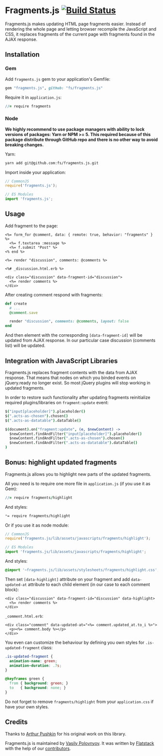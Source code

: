 # Fragments.js [![Build Status](https://semaphoreapp.com/api/v1/projects/1acda4e5-b3ab-46de-97c6-69d0dd7a9144/261439/shields_badge.svg)](https://semaphoreapp.com/fs/fragments-js)

Fragments.js makes updating HTML page fragments easier. Instead of rendering the whole page and
letting browser recompile the JavaScript and CSS, it replaces fragments of the current page
with fragments found in the AJAX response.


## Installation

### Gem

Add `fragments.js` gem to your application's Gemfile:

```ruby
gem "fragments.js", github: "fs/fragments.js"
```

Require it in `application.js`:

```coffeescript
//= require fragments
```

### Node

**We highly recommend to use package managers with ability to lock versions of packages: Yarn or NPM >= 5. This required because of this package distribute through GitHub repo and there is no other way to avoid breaking changes.**

Yarn:
```sh
yarn add git@github.com:fs/fragments.js.git
```

Import inside your application:
```js
// CommonJS
require('fragments.js');

// ES Modules
import 'fragments.js';
```

## Usage

Add fragment to the page:

```erb
<%= form_for @comment, data: { remote: true, behavior: "fragments" } %>
  <%= f.textarea :message %>
  <%= f.submit "Post" %>
<% end %>

<%= render "discussion", comments: @comments %>
```

```erb
<%# _discussion.html.erb %>

<div class="discussion" data-fragment-id="discussion">
  <%= render comments %>
</div>
```

After creating comment respond with fragments:

```ruby
def create
  # ...
  @comment.save

  render "discussion", comments: @comments, layout: false
end
```

And then element with the corresponding `[data-fragment-id]` will be updated from AJAX response.
In our particular case discussion (comments list) will be updated.

## Integration with JavaScript Libraries

Fragments.js replaces fragment contents with the data from AJAX response.
That means that nodes on which you binded events on jQuery.ready no longer exist.
So most jQuery plugins will stop working in updated fragments.

In order to restore such functionality after updating fragments
reinitialize required plugins/libraries on `fragment:update` event:


```coffeescript
$("input[placeholder]").placeholder()
$(".acts-as-chosen").chosen()
$(".acts-as-datatable").dataTable()

$(document).on("fragment:update", (e, $newContent) ->
  $newContent.findAndFilter("input[placeholder]").placeholder()
  $newContent.findAndFilter(".acts-as-chosen").chosen()
  $newContent.findAndFilter(".acts-as-datatable").dataTable()
)
```

## Bonus: highlight updated fragments

Fragments.js allows you to highlight new parts of the updated fragments.

All you need is to require one more file in `application.js` (if you use it as Gem):

```coffeescript
//= require fragments/highlight
```

And styles:

```css
*= require fragments/highlight
```

Or if you use it as node module:

```js
// CommonJS
require('fragments.js/lib/assets/javascripts/fragments/highlight');

// ES Modules
import 'fragments.js/lib/assets/javascripts/fragments/highlight';
```

And styles:
```scss
@import '~fragments.js/lib/assets/stylesheets/fragments/highlight.css';
```

Then set `[data-highlight]` attribute on your fragment and
add `data-updated-at` attribute to each child element (in our case to each comment block):

```erb
<div class="discussion" data-fragment-id="discussion" data-highlight>
  <%= render comments %>
</div>
```

`_comment.html.erb`:
```erb
<div class="comment" data-updated-at="<%= comment.updated_at.to_i %>">
  <p><%= comment.body %></p>
</div>
```

You even can customize the behaviour by defining you own styles for `.is-updated-fragment` class:

```css
.is-updated-fragment {
  animation-name: green;
  animation-duration: .7s;
}

@keyframes green {
  from { background: green; }
  to   { background: none; }
}
```

Do not forget to remove `fragments/highlight` from your `application.css` if have your own styles.

## Credits

Thanks to [Arthur Pushkin](https://github.com/4r2r) for his original work on this library.

Fragments.js is maintained by [Vasily Polovnyov](https://github.com/vast).
It was written by [Flatstack](http://www.flatstack.com) with the help of our
[contributors](https://github.com/fs/fragments.js/contributors).
